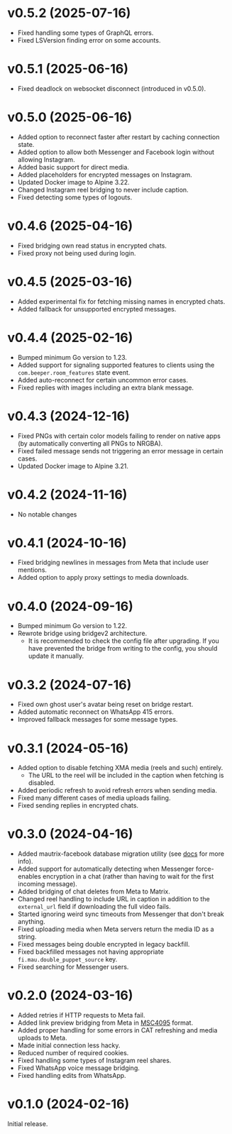 # v0.5.2 (2025-07-16)

* Fixed handling some types of GraphQL errors.
* Fixed LSVersion finding error on some accounts.

# v0.5.1 (2025-06-16)

* Fixed deadlock on websocket disconnect (introduced in v0.5.0).

# v0.5.0 (2025-06-16)

* Added option to reconnect faster after restart by caching connection state.
* Added option to allow both Messenger and Facebook login without allowing
  Instagram.
* Added basic support for direct media.
* Added placeholders for encrypted messages on Instagram.
* Updated Docker image to Alpine 3.22.
* Changed Instagram reel bridging to never include caption.
* Fixed detecting some types of logouts.

# v0.4.6 (2025-04-16)

* Fixed bridging own read status in encrypted chats.
* Fixed proxy not being used during login.

# v0.4.5 (2025-03-16)

* Added experimental fix for fetching missing names in encrypted chats.
* Added fallback for unsupported encrypted messages.

# v0.4.4 (2025-02-16)

* Bumped minimum Go version to 1.23.
* Added support for signaling supported features to clients using the
  `com.beeper.room_features` state event.
* Added auto-reconnect for certain uncommon error cases.
* Fixed replies with images including an extra blank message.

# v0.4.3 (2024-12-16)

* Fixed PNGs with certain color models failing to render on native apps
  (by automatically converting all PNGs to NRGBA).
* Fixed failed message sends not triggering an error message in certain cases.
* Updated Docker image to Alpine 3.21.

# v0.4.2 (2024-11-16)

* No notable changes

# v0.4.1 (2024-10-16)

* Fixed bridging newlines in messages from Meta that include user mentions.
* Added option to apply proxy settings to media downloads.

# v0.4.0 (2024-09-16)

* Bumped minimum Go version to 1.22.
* Rewrote bridge using bridgev2 architecture.
  * It is recommended to check the config file after upgrading. If you have
    prevented the bridge from writing to the config, you should update it
    manually.

# v0.3.2 (2024-07-16)

* Fixed own ghost user's avatar being reset on bridge restart.
* Added automatic reconnect on WhatsApp 415 errors.
* Improved fallback messages for some message types.

# v0.3.1 (2024-05-16)

* Added option to disable fetching XMA media (reels and such) entirely.
  * The URL to the reel will be included in the caption when fetching is
    disabled.
* Added periodic refresh to avoid refresh errors when sending media.
* Fixed many different cases of media uploads failing.
* Fixed sending replies in encrypted chats.

# v0.3.0 (2024-04-16)

* Added mautrix-facebook database migration utility
  (see [docs](https://docs.mau.fi/bridges/go/meta/facebook-migration.html) for more info).
* Added support for automatically detecting when Messenger force-enables
  encryption in a chat (rather than having to wait for the first incoming
  message).
* Added bridging of chat deletes from Meta to Matrix.
* Changed reel handling to include URL in caption in addition to the
  `external_url` field if downloading the full video fails.
* Started ignoring weird sync timeouts from Messenger that don't break anything.
* Fixed uploading media when Meta servers return the media ID as a string.
* Fixed messages being double encrypted in legacy backfill.
* Fixed backfilled messages not having appropriate `fi.mau.double_puppet_source` key.
* Fixed searching for Messenger users.

# v0.2.0 (2024-03-16)

* Added retries if HTTP requests to Meta fail.
* Added link preview bridging from Meta in [MSC4095] format.
* Added proper handling for some errors in CAT refreshing
  and media uploads to Meta.
* Made initial connection less hacky.
* Reduced number of required cookies.
* Fixed handling some types of Instagram reel shares.
* Fixed WhatsApp voice message bridging.
* Fixed handling edits from WhatsApp.

[MSC4095]: https://github.com/matrix-org/matrix-spec-proposals/pull/4095

# v0.1.0 (2024-02-16)

Initial release.

